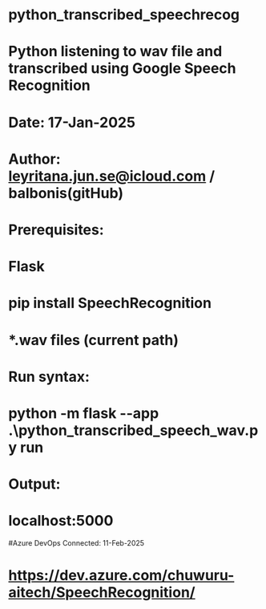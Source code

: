 # python_transcribed_speechrecog
# Python listening to wav file and transcribed using Google Speech Recognition
# Date: 17-Jan-2025
# Author: leyritana.jun.se@icloud.com / balbonis(gitHub)
# Prerequisites:
#       Flask
#       pip install SpeechRecognition
#       *.wav files (current path)
# Run syntax:
#          python -m flask --app .\python_transcribed_speech_wav.py run
# Output:
#          localhost:5000
#Azure DevOps Connected: 11-Feb-2025
#          https://dev.azure.com/chuwuru-aitech/SpeechRecognition/
